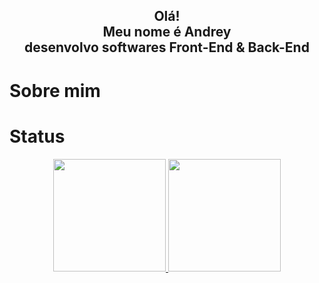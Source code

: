 <div align="center">
    <h2>Olá!<br>Meu nome é Andrey<br>desenvolvo softwares Front-End & Back-End</h2>
</div>

# Sobre mim



# Status

<div>

</div>

<div align="center">
    <a href="https://github.com/Andrey20Allyson">
    <img height="180em" src="https://github-readme-stats.vercel.app/api/top-langs/?username=Andrey20Allyson&layout=compact&langs_count=7&theme=onedark"/>
    <img height="180em" src="https://github-readme-stats.vercel.app/api?username=Andrey20Allyson&show_icons=true&theme=onedark&include_all_commits=true&count_private=true"/>
</div>


